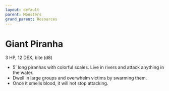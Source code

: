 ```yaml
---
layout: default
parent: Monsters
grand_parent: Resources
---
```


# Giant Piranha

3 HP, 12 DEX, bite (d8)

- 5’ long piranhas with colorful scales.   Live in rivers and attack anything in the water.
- Dwell in large groups and overwhelm victims by swarming them.
- Once it smells blood, it will not stop attacking.


